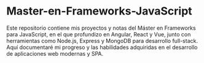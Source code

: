 # Master-en-Frameworks-JavaScript
Este repositorio contiene mis proyectos y notas del Máster en Frameworks para JavaScript, en el que profundizo en Angular, React y Vue, junto con herramientas como Node.js, Express y MongoDB para desarrollo full-stack. Aquí documentaré mi progreso y las habilidades adquiridas en el desarrollo de aplicaciones web modernas y SPA.
